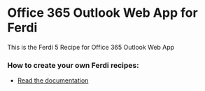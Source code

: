 # Office 365 Outlook Web App for Ferdi
This is the Ferdi 5 Recipe for Office 365 Outlook Web App

### How to create your own Ferdi recipes:
* [Read the documentation](https://github.com/getferdi/recipes/blob/master/docs/integration.md.)
